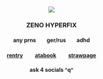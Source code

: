 ### <p align="center"> ![](https://i.imgur.com/DnW92xF.png)
### <p align="center">ZENO HYPERFIX
#### <p align="center"> any prns　　ger/rus　　adhd
#### <p align="center"> [rentry](https://rentry.co/maenoakiR34) 　　[atabook](https://maeno.atabook.org) 　　[strawpage](https://yaoireigen02.straw.page)
#### <p align="center">ask 4 socials ^q^
